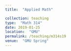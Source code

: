 ```yaml
---
title:  "Applied Math"

collection: teaching
type:  "Math 314"
date: 2019-01-25
location:  "GMU"
permalink: /teaching/m314s19
venue:  "GMU Spring"
---
```

